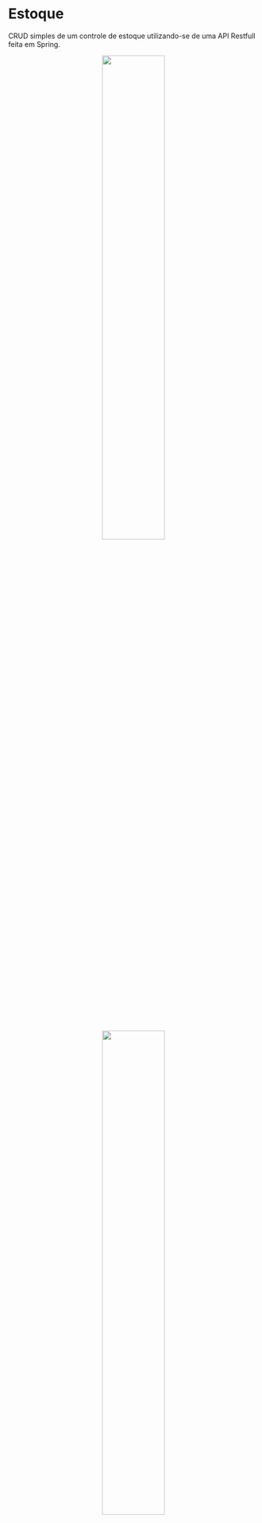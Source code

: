 # Estoque
CRUD simples de um controle de estoque utilizando-se de uma API Restfull feita em Spring.
<p align="center" ><img src="https://github.com/mlobato447/Estoque/blob/master/estoquefront/img1.png" width="50%" style="display: block; margin-left: auto; margin-right: auto"></p>
<p align="center" ><img src="https://github.com/mlobato447/Estoque/blob/master/estoquefront/img2.png" width="50%" style="display: block; margin-left: auto; margin-right: auto"></p>
<p align="center" ><img src="https://github.com/mlobato447/Estoque/blob/master/estoquefront/img3.png" width="50%" style="display: block; margin-left: auto; margin-right: auto"></p>
